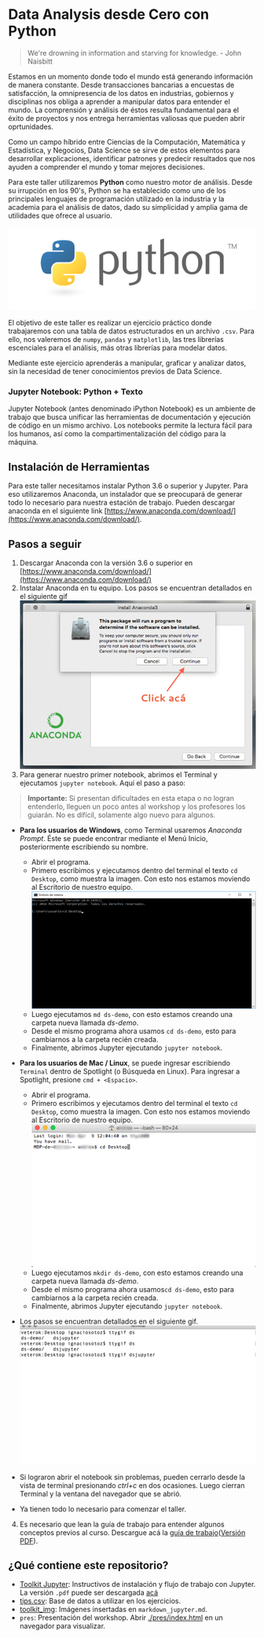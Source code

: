 # Data Analysis desde Cero con Python

> We're drowning in information and starving for knowledge. - John Naisbitt


Estamos en un momento donde todo el mundo está generando información de manera constante. Desde transacciones bancarias a encuestas de satisfacción, la omnipresencia de los datos en industrias, gobiernos y disciplinas nos obliga a aprender a manipular datos para entender el mundo. La comprensión y análisis de éstos resulta fundamental para el éxito de proyectos y nos entrega herramientas valiosas que pueden abrir oprtunidades.

Como un campo híbrido entre Ciencias de la Computación, Matemática y Estadística, y Negocios, Data Science se sirve de estos elementos para desarrollar explicaciones, identificar patrones y predecir resultados que nos ayuden a comprender el mundo y tomar mejores decisiones.

Para este taller utilizaremos __Python__ como nuestro motor de análisis. Desde su irrupción en los 90's, Python se ha establecido como uno de los principales lenguajes de programación utilizado en la industria y la academia para el análisis de datos, dado su simplicidad y amplia gama de utilidades que ofrece al usuario.

![Logo Python](./toolkit_img/python.png)

El objetivo de este taller es realizar un ejercicio práctico donde trabajaremos con una tabla de datos estructurados en un archivo `.csv`. Para ello, nos valeremos de `numpy`, `pandas` y `matplotlib`, las tres librerías escenciales para el análisis, más otras librerías para modelar datos.

Mediante este ejercicio aprenderás a manipular, graficar y analizar datos, sin la necesidad de tener conocimientos previos de Data Science.

### Jupyter Notebook: Python + Texto

Jupyter Notebook (antes denominado iPython Notebook) es un ambiente de trabajo que busca unificar las herramientas de documentación y ejecución de código en un mismo archivo. Los notebooks permite la lectura fácil para los humanos, así como la compartimentalización del código para la máquina.


## Instalación de Herramientas

Para este taller necesitamos instalar Python 3.6 o superior y Jupyter. Para eso utilizaremos Anaconda, un instalador que se preocupará de generar todo lo necesario para nuestra estación de trabajo. Pueden descargar anaconda en el siguiente link [https://www.anaconda.com/download/](https://www.anaconda.com/download/).


## Pasos a seguir

1. Descargar Anaconda con la versión 3.6 o superior en [https://www.anaconda.com/download/](https://www.anaconda.com/download/)
2. Instalar Anaconda en tu equipo. Los pasos se encuentran detallados en el siguiente gif
![Instalando Anaconda](./toolkit_img/installanaconda.gif)
3. Para generar nuestro primer notebook, abrimos el Terminal y ejecutamos `jupyter notebook`. Aquí el paso a paso: 

>__Importante:__ Si presentan dificultades en esta etapa o no logran entenderlo, lleguen un poco antes al workshop y los profesores los guiarán. No es difícil, solamente algo nuevo para algunos.

- __Para los usuarios de Windows__, como Terminal usaremos _Anaconda Prompt_. Éste se puede encontrar mediante el Menú Inicio, posteriormente escribiendo su nombre. 
	- Abrir el programa.
	- Primero escribimos y ejecutamos dentro del terminal el texto `cd Desktop`, como muestra la imagen. Con esto nos estamos moviendo al Escritorio de nuestro equipo.
	![Shell Windows](./toolkit_img/shell-win.png)
	- Luego ejecutamos `md ds-demo`, con esto estamos creando una carpeta nueva llamada _ds-demo_. 
	- Desde el mismo programa ahora usamos `cd ds-demo`, esto para cambiarnos a la carpeta recién creada.
	- Finalmente, abrimos Jupyter ejecutando `jupyter notebook`.
- __Para los usuarios de Mac / Linux__, se puede ingresar escribiendo `Terminal` dentro de Spotlight (o Búsqueda en Linux). Para ingresar a Spotlight, presione `cmd + <Espacio>`. 
	- Abrir el programa.
	- Primero escribimos y ejecutamos dentro del terminal el texto `cd Desktop`, como muestra la imagen. Con esto nos estamos moviendo al Escritorio de nuestro equipo.
	![Shell Windows](./toolkit_img/shell-mac.png)
	- Luego ejecutamos `mkdir ds-demo`, con esto estamos creando una carpeta nueva llamada _ds-demo_.
	- Desde el mismo programa ahora usamos`cd ds-demo`, esto para cambiarnos a la carpeta recién creada.
	- Finalmente, abrimos Jupyter ejecutando `jupyter notebook`.

- Los pasos se encuentran detallados en el siguiente gif.
![Ocupando Jupyter desde el Terminal](./toolkit_img/dsjupyter.gif)
- Si lograron abrir el notebook sin problemas, pueden cerrarlo desde la vista de terminal presionando _ctrl+c_ en dos ocasiones. Luego cierran  Terminal y la ventana del navegador que se abrió.
- Ya tienen todo lo necesario para comenzar el taller.

4. Es necesario que lean la guía de trabajo para entender algunos conceptos previos al curso. Descargue acá la [guía de trabajo](toolkit_jupyter.md)([Versión PDF](toolkit_jupyter.pdf)).

## ¿Qué contiene este repositorio? 

* [Toolkit Jupyter](toolkit_jupyter.md): Instructivos de instalación y flujo de trabajo con Jupyter. La versión `.pdf` puede ser descargada [acá](./toolkit_jupyter.pdf)
* [tips.csv](./tips.csv/): Base de datos a utilizar en los ejercicios.
* [toolkit_img](./toolkit_img/): Imágenes insertadas en `markdown_jupyter.md`.
* `pres`: Presentación del workshop. Abrir [./pres/index.html](./pres/index.html) en un navegador para visualizar.



